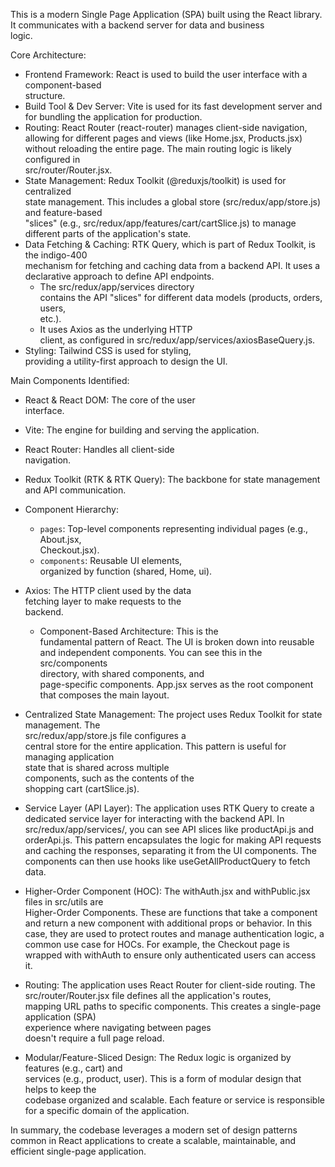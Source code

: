   This is a modern Single Page Application (SPA) 
  built using the React library. It communicates 
  with a backend server for data and business    
  logic.

  Core Architecture:

   * Frontend Framework: React is used to build the
     user interface with a component-based       
     structure.
   * Build Tool & Dev Server: Vite is used for its
     fast development server and for bundling the
     application for production.
   * Routing: React Router (react-router) manages
     client-side navigation, allowing for different
     pages and views (like Home.jsx, Products.jsx)
     without reloading the entire page. The main 
     routing logic is likely configured in       
     src/router/Router.jsx.
   * State Management: Redux Toolkit
     (@reduxjs/toolkit) is used for centralized  
     state management. This includes a global store
     (src/redux/app/store.js) and feature-based  
     "slices" (e.g.,
     src/redux/app/features/cart/cartSlice.js) to
     manage different parts of the application's 
     state.
   * Data Fetching & Caching: RTK Query, which is
     part of Redux Toolkit, is the indigo-400       
     mechanism for fetching and caching data from a
      backend API. It uses a declarative approach
     to define API endpoints.
       * The src/redux/app/services directory    
         contains the API "slices" for different 
         data models (products, orders, users,   
         etc.).
       * It uses Axios as the underlying HTTP    
         client, as configured in
         src/redux/app/services/axiosBaseQuery.js.
   * Styling: Tailwind CSS is used for styling,  
     providing a utility-first approach to design
     the UI.

  Main Components Identified:

   * React & React DOM: The core of the user     
     interface.
   * Vite: The engine for building and serving the
     application.
   * React Router: Handles all client-side       
     navigation.
   * Redux Toolkit (RTK & RTK Query): The backbone
     for state management and API communication. 
   * Component Hierarchy:
       * `pages`: Top-level components representing
         individual pages (e.g., About.jsx,      
         Checkout.jsx).
       * `components`: Reusable UI elements,     
         organized by function (shared, Home, ui).
   * Axios: The HTTP client used by the data     
     fetching layer to make requests to the      
     backend.

        * Component-Based Architecture: This is the   
     fundamental pattern of React. The UI is broken
     down into reusable and independent components.
     You can see this in the src/components      
     directory, with shared components, and      
     page-specific components. App.jsx serves as the
     root component that composes the main layout.

   * Centralized State Management: The project uses
     Redux Toolkit for state management. The     
     src/redux/app/store.js file configures a    
     central store for the entire application. This
     pattern is useful for managing application  
     state that is shared across multiple        
     components, such as the contents of the     
     shopping cart (cartSlice.js).

   * Service Layer (API Layer): The application uses
     RTK Query to create a dedicated service layer
     for interacting with the backend API. In    
     src/redux/app/services/, you can see API slices
     like productApi.js and orderApi.js. This pattern
      encapsulates the logic for making API requests
     and caching the responses, separating it from
     the UI components. The components can then use
     hooks like useGetAllProductQuery to fetch data.


   * Higher-Order Component (HOC): The withAuth.jsx
     and withPublic.jsx files in src/utils are   
     Higher-Order Components. These are functions
     that take a component and return a new component
      with additional props or behavior. In this 
     case, they are used to protect routes and manage
      authentication logic, a common use case for
     HOCs. For example, the Checkout page is wrapped
     with withAuth to ensure only authenticated users
      can access it.

   * Routing: The application uses React Router for
     client-side routing. The src/router/Router.jsx
     file defines all the application's routes,  
     mapping URL paths to specific components. This
     creates a single-page application (SPA)     
     experience where navigating between pages   
     doesn't require a full page reload.

   * Modular/Feature-Sliced Design: The Redux logic
     is organized by features (e.g., cart) and   
     services (e.g., product, user). This is a form
     of modular design that helps to keep the    
     codebase organized and scalable. Each feature or
      service is responsible for a specific domain of
      the application.

  In summary, the codebase leverages a modern set of
   design patterns common in React applications to
  create a scalable, maintainable, and efficient 
  single-page application.
